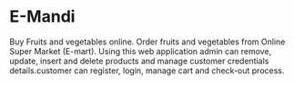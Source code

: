 # E-Mandi
Buy Fruits and vegetables online. Order fruits and vegetables from Online Super Market (E-mart). Using this web application admin can remove, update, insert and delete products and manage customer credentials details.customer can register, login, manage cart and check-out process.
